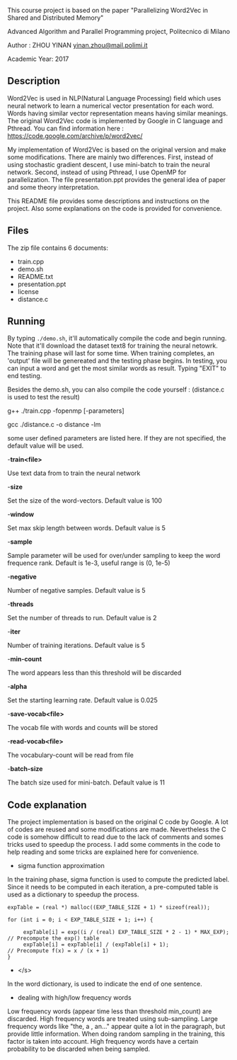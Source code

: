 This course project is based on the paper "Parallelizing Word2Vec in Shared and Distributed Memory"

Advanced Algorithm and Parallel Programming project, Politecnico di Milano

Author : ZHOU YINAN 
   	 yinan.zhou@mail.polimi.it

Academic Year: 2017

## Description

Word2Vec is used in NLP(Natural Language Processing) field which uses neural network to learn a numerical vector presentation for each word. Words having similar vector representation means having similar meanings. The original Word2Vec code is implemented by Google in C language and Pthread. You can find information here : https://code.google.com/archive/p/word2vec/

My implementation of Word2Vec is based on the original version and make some modifications. There are mainly two differences. First, instead of using stochastic gradient descent, I use mini-batch to train the neural network. Second, instead of using Pthread, I use OpenMP for parallelization. 
The file presentation.ppt provides the general idea of paper and some theory interpretation. 

This README file provides some descriptions and instructions on the project. Also some explanations on the code is provided for convenience. 

## Files

The zip file contains 6 documents:
- train.cpp
- demo.sh
- README.txt
- presentation.ppt
- license
- distance.c

## Running

By typing `./demo.sh`, it'll automatically compile the code and begin running. Note that it'll download the dataset text8 for training the neural netowrk. The training phase will last for some time. When training completes, an 'output' file will be genereated and the testing phase begins. In testing, you can input a word and get the most similar words as result. Typing "EXIT" to end testing. 

Besides the demo.sh, you can also compile the code yourself :
(distance.c is used to test the result)

g++ ./train.cpp -fopenmp [-parameters]

gcc ./distance.c -o distance -lm

some user defined parameters are listed here. If they are not specified, the default value will be used.

-**train\<file>** 

Use text data from <file> to train the neural network

-**size** 

Set the size of the word-vectors. Default value is 100

-**window**

Set max skip length between words. Default value is 5

-**sample**  

Sample parameter will be used for over/under sampling to keep the word frequence rank. Default is 1e-3, useful range is (0, 1e-5)

-**negative**  

Number of negative samples. Default value is 5

-**threads**  

Set the number of threads to run. Default value is 2

-**iter**  

Number of training iterations. Default value is 5

-**min-count**  

The word appears less than this threshold will be discarded

-**alpha**  

Set the starting learning rate. Default value is 0.025

-**save-vocab\<file>**  

The vocab file with words and counts will be stored

-**read-vocab\<file>**  

The vocabulary-count will be read from file

-**batch-size**  

The batch size used for mini-batch. Default value is 11

## Code explanation

The project implementation is based on the original C code by Google. A lot of codes are reused and some modifications are made. Nevertheless the C code is somehow difficult to read due to the lack of comments and somes tricks used to speedup the process. I add some comments in the code to help reading and some tricks are explained here for convenience. 

* sigma function approximation

In the training phase, sigma function is used to compute the predicted label. Since it needs to be computed in each iteration, a pre-computed table is used as a dictionary to speedup the process. 

```
expTable = (real *) malloc((EXP_TABLE_SIZE + 1) * sizeof(real));

for (int i = 0; i < EXP_TABLE_SIZE + 1; i++) {
     
     expTable[i] = exp((i / (real) EXP_TABLE_SIZE * 2 - 1) * MAX_EXP); // Precompute the exp() table
     expTable[i] = expTable[i] / (expTable[i] + 1);                    // Precompute f(x) = x / (x + 1)
}

```


* \</s>

In the word dictionary, </s> is used to indicate the end of one sentence. 

* dealing with high/low frequency words

Low frequency words (appear time less than threshold min_count) are discarded.
High frequency words are treated using sub-sampling. Large frequency words like "the, a , an..." appear quite a lot in the paragraph, but provide little information. When doing random sampling in the training, this factor is taken into account. High frequency words have a certain probability to be discarded when being sampled.

